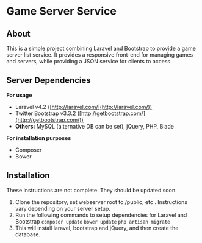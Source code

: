 Game Server Service
===================

About
-----
This is a simple project combining Laravel and Bootstrap to provide a game server list service. It provides a responsive front-end for managing games and servers, while providing a JSON service for clients to access.

Server Dependencies
----

**For usage**

 - Laravel v4.2 ([http://laravel.com/](http://laravel.com/))
 - Twitter Bootstrap v3.3.2 ([http://getbootstrap.com/](http://getbootstrap.com/))
 - **Others:** MySQL (alternative DB can be set), jQuery, PHP, Blade

**For installation purposes**

 - Composer
 - Bower

Installation
------------
These instructions are not complete. They should be updated soon.

 1. Clone the repository, set webserver root to /public, etc . Instructions vary depending on your server setup.
 2. Run the following commands to setup dependencies for Laravel and Bootstrap
	`composer update`
	`bower update`
	`php artisan migrate`
 3. This will install laravel, bootstrap and jQuery, and then create the database.